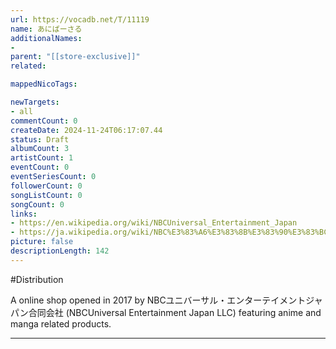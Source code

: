 ```yaml
---
url: https://vocadb.net/T/11119
name: あにばーさる
additionalNames: 
- 
parent: "[[store-exclusive]]"
related:

mappedNicoTags:

newTargets:
- all
commentCount: 0
createDate: 2024-11-24T06:17:07.44
status: Draft
albumCount: 3
artistCount: 1
eventCount: 0
eventSeriesCount: 0
followerCount: 0
songListCount: 0
songCount: 0
links: 
- https://en.wikipedia.org/wiki/NBCUniversal_Entertainment_Japan
- https://ja.wikipedia.org/wiki/NBC%E3%83%A6%E3%83%8B%E3%83%90%E3%83%BC%E3%82%B5%E3%83%AB%E3%83%BB%E3%82%A8%E3%83%B3%E3%82%BF%E3%83%BC%E3%83%86%E3%82%A4%E3%83%A1%E3%83%B3%E3%83%88%E3%82%B8%E3%83%A3%E3%83%91%E3%83%B3
picture: false
descriptionLength: 142
---
```


#Distribution

A online shop opened in 2017 by NBCユニバーサル・エンターテイメントジャパン合同会社 (NBCUniversal Entertainment Japan LLC) featuring anime and manga related products.

---

